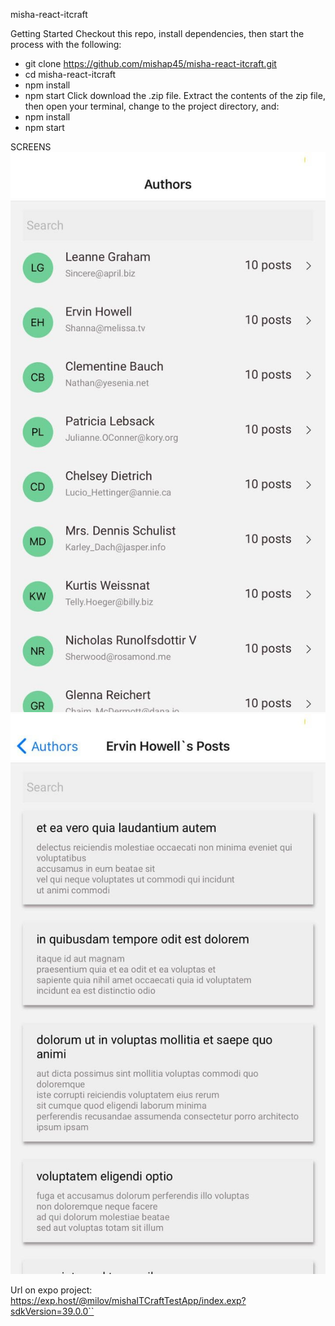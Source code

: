 misha-react-itcraft

Getting Started
Checkout this repo, install dependencies, then start the process with the following:
- git clone https://github.com/mishap45/misha-react-itcraft.git
- cd misha-react-itcraft
- npm install
- npm start
Click download the .zip file. Extract the contents of the zip file, then open your terminal, change to the project directory, and:
- npm install
- npm start

SCREENS
![alt text](./assets/GitHub_README_img/firstScreen.jpg)
![alt text](./assets/GitHub_README_img/secondScreen.jpg)

Url on expo project: 
https://exp.host/@milov/mishaITCraftTestApp/index.exp?sdkVersion=39.0.0``
